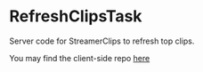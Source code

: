 # RefreshClipsTask
Server code for StreamerClips to refresh top clips.

You may find the client-side repo [here](https://github.com/turkergoksu/StreamerClips)
